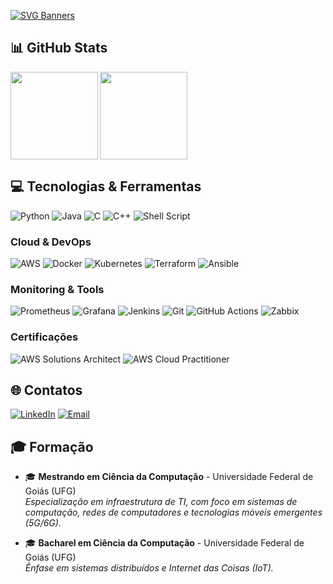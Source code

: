 [![SVG Banners](https://svg-banners.vercel.app/api?type=typeWriter&text1=Ol%C3%A1%20Mundo!%20%F0%9F%91%A8%E2%80%8D%F0%9F%92%BB&width=800&height=150)](https://github.com/Akshay090/svg-banners)

## 📊 GitHub Stats
<img align=left height='140px' src='https://github-readme-stats-sigma-five.vercel.app/api?username=rafaelsilvabr&count_private=true&show_icons=true&include_all_commits=true&theme=midnight-purple'>
<img align=center height='140px' src='https://github-readme-stats.vercel.app/api/top-langs/?username=rafaelsilvabr&theme=midnight-purple&hide=html,groovy,swig,jupyter%20notebook&layout=compact'>


## 💻 Tecnologias & Ferramentas

![Python](https://img.shields.io/badge/Python-3776AB?style=for-the-badge&logo=python&logoColor=white)
![Java](https://img.shields.io/badge/Java-ED8B00?style=for-the-badge&logo=java&logoColor=white)
![C](https://img.shields.io/badge/C-00599C?style=for-the-badge&logo=c&logoColor=white)
![C++](https://img.shields.io/badge/C++-00599C?style=for-the-badge&logo=c%2B%2B&logoColor=white)
![Shell Script](https://img.shields.io/badge/Shell_Script-121011?style=for-the-badge&logo=gnu-bash&logoColor=white)

### Cloud & DevOps
![AWS](https://img.shields.io/badge/AWS-232F3E?style=for-the-badge&logo=amazon-aws&logoColor=white)
![Docker](https://img.shields.io/badge/Docker-2496ED?style=for-the-badge&logo=docker&logoColor=white)
![Kubernetes](https://img.shields.io/badge/Kubernetes-326CE5?style=for-the-badge&logo=kubernetes&logoColor=white)
![Terraform](https://img.shields.io/badge/Terraform-7B42BC?style=for-the-badge&logo=terraform&logoColor=white)
![Ansible](https://img.shields.io/badge/Ansible-EE0000?style=for-the-badge&logo=ansible&logoColor=white)

### Monitoring & Tools
![Prometheus](https://img.shields.io/badge/Prometheus-E6522C?style=for-the-badge&logo=prometheus&logoColor=white)
![Grafana](https://img.shields.io/badge/Grafana-F46800?style=for-the-badge&logo=grafana&logoColor=white)
![Jenkins](https://img.shields.io/badge/Jenkins-D24939?style=for-the-badge&logo=jenkins&logoColor=white)
![Git](https://img.shields.io/badge/Git-F05032?style=for-the-badge&logo=git&logoColor=white)
![GitHub Actions](https://img.shields.io/badge/GitHub_Actions-2088FF?style=for-the-badge&logo=github-actions&logoColor=white)
![Zabbix](https://img.shields.io/badge/Zabbix-FF0000?style=for-the-badge&logo=zabbix&logoColor=white)

### Certificações
![AWS Solutions Architect](https://img.shields.io/badge/AWS_Solutions_Architect_Associate-232F3E?style=for-the-badge&logo=amazon-aws&logoColor=white)
![AWS Cloud Practitioner](https://img.shields.io/badge/AWS_Cloud_Practitioner-232F3E?style=for-the-badge&logo=amazon-aws&logoColor=white)

## 🌐 Contatos
[![LinkedIn](https://img.shields.io/badge/LinkedIn-0077B5?style=for-the-badge&logo=linkedin&logoColor=white)](https://www.linkedin.com/in/rafaelsilvabr)
[![Email](https://img.shields.io/badge/Email-D14836?style=for-the-badge&logo=gmail&logoColor=white)](mailto:r4faelrs@gmail.com)

## 🎓 Formação
- 🎓 **Mestrando em Ciência da Computação** - Universidade Federal de Goiás (UFG)  
  *Especialização em infraestrutura de TI, com foco em sistemas de computação, redes de computadores e tecnologias móveis emergentes (5G/6G).*
  
- 🎓 **Bacharel em Ciência da Computação** - Universidade Federal de Goiás (UFG)  
  *Ênfase em sistemas distribuídos e Internet das Coisas (IoT).*
